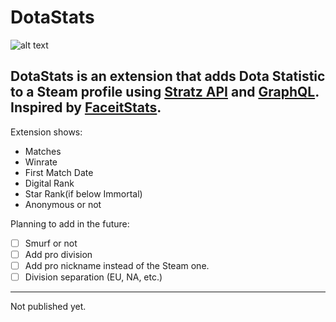 # DotaStats



![alt text](https://i.imgur.com/F6wc9ZZ.png)

DotaStats is an extension that adds Dota Statistic to a Steam profile using [Stratz API](https://stratz.com/api) and [GraphQL](https://graphql.org). Inspired by [FaceitStats](https://github.com/boomix/Faceit-stats).
---
Extension shows:
- Matches
- Winrate
- First Match Date
- Digital Rank
- Star Rank(if below Immortal)
- Anonymous or not

Planning to add in the future:
- [ ] Smurf or not
- [ ] Add pro division
- [ ] Add pro nickname instead of the Steam one.
- [ ] Division separation (EU, NA, etc.) 
---
Not published yet.
